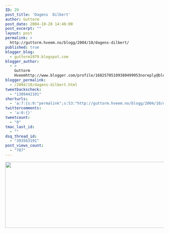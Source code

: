 ```yaml
---
ID: 29
post_title: 'Dagens  Dilbert'
author: Guttorm
post_date: 2004-10-28 14:46:00
post_excerpt: ""
layout: post
permalink: >
  http://guttorm.hveem.no/blogg/2004/10/dagens-dilbert/
published: true
blogger_blog:
  - guttorm1979.blogspot.com
blogger_author:
  - >
    Guttorm
    Hveemhttp://www.blogger.com/profile/16825705109380499953noreply@blogger.com
blogger_permalink:
  - /2004/10/dagens-dilbert.html
tweetbackscheck:
  - "1309442101"
shorturls:
  - 'a:7:{s:9:"permalink";s:53:"http://guttorm.hveem.no/blogg/2004/10/dagens-dilbert/";s:7:"tinyurl";s:25:"http://tinyurl.com/76rl4n";s:4:"isgd";s:17:"http://is.gd/gIgt";s:5:"bitly";s:18:"http://bit.ly/F8zU";s:5:"snipr";s:22:"http://snipr.com/ah8po";s:5:"snurl";s:22:"http://snurl.com/ah8po";s:7:"snipurl";s:24:"http://snipurl.com/ah8po";}'
twittercomments:
  - 'a:0:{}'
tweetcount:
  - "0"
tmac_last_id:
  - ""
dsq_thread_id:
  - "393563191"
post_views_count:
  - "787"
---
```

<img border="0" src="http://www.dilbert.com/comics/dilbert/archive/images/dilbert2002440841027.gif" width="600" height="210">
<br /><a href="http://www.dilbert.com/comics/dilbert/archive/images/dilbert2002440841027.gif"></a>